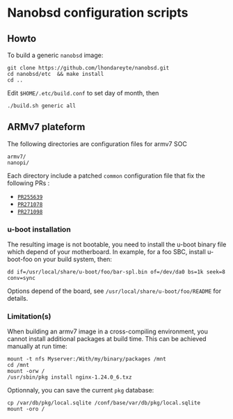 #  Nanobsd configuration scripts

## Howto

To build a generic `nanobsd` image:

    git clone https://github.com/lhondareyte/nanobsd.git  
    cd nanobsd/etc  && make install
    cd ..

Edit `$HOME/.etc/build.conf` to set day of month, then

    ./build.sh generic all

## ARMv7 plateform

The following directories are configuration files for armv7 SOC

    armv7/
    nanopi/

Each directory include a patched `common` configuration file that fix the following PRs :

 * [`PR255639`](https://bugs.freebsd.org/bugzilla/show_bug.cgi?id=255639)
 * [`PR271078`](https://bugs.freebsd.org/bugzilla/show_bug.cgi?id=271078)
 * [`PR271098`](https://bugs.freebsd.org/bugzilla/show_bug.cgi?id=271098)

### u-boot installation

The resulting image is not bootable, you need to install the u-boot binary file which depend of your motherboard. In example, for a foo SBC, install u-boot-foo on your build system, then:

    dd if=/usr/local/share/u-boot/foo/bar-spl.bin of=/dev/da0 bs=1k seek=8 conv=sync

Options depend of the board, see `/usr/local/share/u-boot/foo/README` for details.

### Limitation(s)

When building an armv7 image in a cross-compiling environment, you cannot install additional packages at build time. This can be achieved manually at run time:

    mount -t nfs Myserver:/With/my/binary/packages /mnt
    cd /mnt
    mount -orw /
    /usr/sbin/pkg install nginx-1.24.0_6.txz
    
Optionnaly, you can save the current `pkg` database:

    cp /var/db/pkg/local.sqlite /conf/base/var/db/pkg/local.sqlite
    mount -oro /
    
